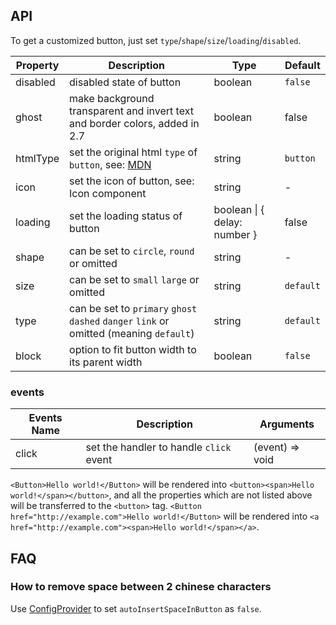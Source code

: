 ## API

To get a customized button, just set `type`/`shape`/`size`/`loading`/`disabled`.

| Property | Description | Type | Default |
| --- | --- | --- | --- |
| disabled | disabled state of button | boolean | `false` |
| ghost | make background transparent and invert text and border colors, added in 2.7 | boolean | false |
| htmlType | set the original html `type` of `button`, see: [MDN](https://developer.mozilla.org/en-US/docs/Web/HTML/Element/button#attr-type) | string | `button` |
| icon | set the icon of button, see: Icon component | string | - |
| loading | set the loading status of button | boolean \| { delay: number } | false |
| shape | can be set to `circle`, `round` or omitted | string | - |
| size | can be set to `small` `large` or omitted | string | `default` |
| type | can be set to `primary` `ghost` `dashed` `danger` `link` or omitted (meaning `default`) | string | `default` |
| block | option to fit button width to its parent width | boolean | `false` |

### events

| Events Name | Description                             | Arguments       |
| ----------- | --------------------------------------- | --------------- |
| click       | set the handler to handle `click` event | (event) => void |

`<Button>Hello world!</Button>` will be rendered into `<button><span>Hello world!</span></button>`, and all the properties which are not listed above will be transferred to the `<button>` tag. `<Button href="http://example.com">Hello world!</Button>` will be rendered into `<a href="http://example.com"><span>Hello world!</span></a>`.

## FAQ

### How to remove space between 2 chinese characters

Use [ConfigProvider](#/components/config-provider/#API) to set `autoInsertSpaceInButton` as `false`.

